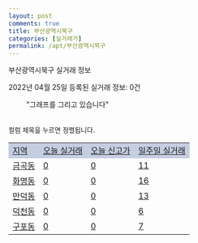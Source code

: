 ```yaml
---
layout: post
comments: true
title: 부산광역시북구
categories: [실거래가]
permalink: /apt/부산광역시북구
---
```


부산광역시북구 실거래 정보

2022년 04월 25일 등록된 실거래 정보: 0건

<!--<script async src="https://pagead2.googlesyndication.com/pagead/js/adsbygoogle.js?client=ca-pub-3485438051770037"
 crossorigin="anonymous"></script>-->

<script type="text/javascript">
  google.charts.load('current', {'packages':['corechart']});
  google.charts.setOnLoadCallback(drawChart);

  function drawChart() {
    var data = google.visualization.arrayToDataTable([['거래일', '매매', '전월세', '전매'], ['21-01', 3, 1, 3], ['21-02', 0, 16, 0], ['21-03', 5, 67, 0], ['21-04', 210, 197, 6], ['21-05', 424, 327, 31], ['21-06', 407, 342, 14], ['21-07', 492, 325, 12], ['21-08', 518, 355, 3], ['21-09', 380, 296, 3], ['21-10', 330, 300, 3], ['21-11', 200, 299, 5], ['21-12', 158, 330, 12], ['22-01', 115, 229, 10], ['22-02', 141, 273, 7], ['22-03', 183, 218, 18], ['22-04', 103, 76, 7]]);

    var options = {
      title: '최근 1년간 유형별 거래량 추이',
      legend: { position: 'bottom' }
    };

    setTimeout(function() {
        var chart = new google.visualization.LineChart(document.getElementById('columnchart_material'));
        chart.draw(data, (options));
        document.getElementById('loading').style.display = 'none';
        var dayLabel = (new Date()).getDay();
        if (dayLabel < 2) {
            sorttable.innerSortFunction.apply(document.getElementById('week'), []);
            sorttable.innerSortFunction.apply(document.getElementById('week'), []);        
        }
        else {
            sorttable.innerSortFunction.apply(document.getElementById('today'), []);
            sorttable.innerSortFunction.apply(document.getElementById('today'), []);
        }
    }, 200);

  }
</script>

<div id="loading" style="z-index:20; display: block; margin-left: 35px">"그래프를 그리고 있습니다"</div>
<div id="columnchart_material" style="width: 95%; margin-left: -35px; display: block"></div>
<!--<div style="width: 95%; margin-left: -35px; display: block">
      <script async src="https://pagead2.googlesyndication.com/pagead/js/adsbygoogle.js?client=ca-pub-3485438051770037"
          crossorigin="anonymous"></script>
      <ins class="adsbygoogle"
          style="display:block"
          data-ad-format="fluid"
          data-ad-layout-key="-fb+5w+4e-db+86"
          data-ad-client="ca-pub-3485438051770037"
          data-ad-slot="1827090281"></ins>
      <script>
          (adsbygoogle = window.adsbygoogle || []).push({});
      </script>
</div>-->
<br>

<font size='small' style='font-size: small;'>컬럼 제목을 누르면 정렬됩니다.</font>
<table class="sortable">
  <tr style='background-color: rgba(114, 132, 186,0.4);'>
    <td id="region"><a href="#">지역</a></td>
    <td id="today"><a href="#">오늘 실거래</a></td>
    <td id="today_new"><a href="#">오늘 신고가</a></td>
    <td id="week"><a href="#">일주일 실거래</a></td>
  </tr>

  
  <tr class="item">
    <td><a href="부산광역시북구금곡동">금곡동</a></td>
    <td><a href="부산광역시북구금곡동">0</a></td>
    <td><a href="부산광역시북구금곡동">0</a></td>
    <td><a href="부산광역시북구금곡동">11</a></td>
  </tr>
    

  <tr class="item">
    <td><a href="부산광역시북구화명동">화명동</a></td>
    <td><a href="부산광역시북구화명동">0</a></td>
    <td><a href="부산광역시북구화명동">0</a></td>
    <td><a href="부산광역시북구화명동">16</a></td>
  </tr>
    

  <tr class="item">
    <td><a href="부산광역시북구만덕동">만덕동</a></td>
    <td><a href="부산광역시북구만덕동">0</a></td>
    <td><a href="부산광역시북구만덕동">0</a></td>
    <td><a href="부산광역시북구만덕동">13</a></td>
  </tr>
    

  <tr class="item">
    <td><a href="부산광역시북구덕천동">덕천동</a></td>
    <td><a href="부산광역시북구덕천동">0</a></td>
    <td><a href="부산광역시북구덕천동">0</a></td>
    <td><a href="부산광역시북구덕천동">6</a></td>
  </tr>
    

  <tr class="item">
    <td><a href="부산광역시북구구포동">구포동</a></td>
    <td><a href="부산광역시북구구포동">0</a></td>
    <td><a href="부산광역시북구구포동">0</a></td>
    <td><a href="부산광역시북구구포동">7</a></td>
  </tr>
    


</table>


    